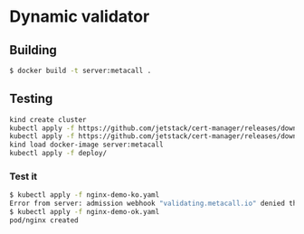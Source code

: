 # Dynamic validator

## Building

```bash
$ docker build -t server:metacall .
```

## Testing

```bash
kind create cluster
kubectl apply -f https://github.com/jetstack/cert-manager/releases/download/v1.1.1/cert-manager.crds.yaml
kubectl apply -f https://github.com/jetstack/cert-manager/releases/download/v1.1.1/cert-manager.yaml
kind load docker-image server:metacall
kubectl apply -f deploy/
```

### Test it

```bash
$ kubectl apply -f nginx-demo-ko.yaml
Error from server: admission webhook "validating.metacall.io" denied the request: THIS IS A FUCKING DEMO
$ kubectl apply -f nginx-demo-ok.yaml
pod/nginx created
```

